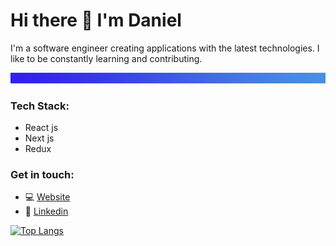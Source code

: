 # Hi there 👋 I'm Daniel

I'm a software engineer creating applications with the latest technologies. I like to be constantly learning and contributing.

 ![separator](./separator.png)

### Tech Stack:
- React js
- Next js
- Redux

### Get in touch:
- 💻 [Website](https://www.darudev.com/portfolio)
- 💼 [Linkedin](https://www.linkedin.com/in/daniel-mendoza-developer)

[![Top Langs](https://github-readme-stats.vercel.app/api/top-langs/?username=danieruone&exclude_repo=jumper-fox,jobs-api,&layout=compact)](https://github.com/danieruone/github-readme-stats)
